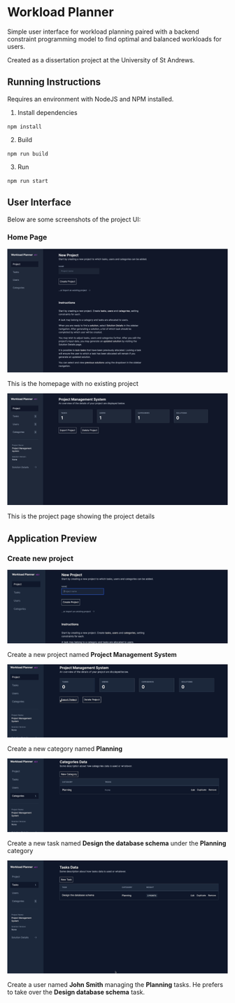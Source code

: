 # Workload Planner

Simple user interface for workload planning paired with a backend constraint programming model to find optimal and balanced workloads for users.

Created as a dissertation project at the University of St Andrews.

## Running Instructions

Requires an environment with NodeJS and NPM installed.

1. Install dependencies

`npm install`

2. Build

`npm run build`

3. Run

`npm run start`

## User Interface

Below are some screenshots of the project UI:

### Home Page

![Home Page](screenshots/homepage.png)

This is the homepage with no existing project

![Project Page](screenshots/project.png)

This is the project page showing the project details

## Application Preview

### Create new project

![Create Project](screenshots/create-project.gif)

Create a new project named **Project Management System**

![Create Category](screenshots/Create-categories.gif)

Create a new category named **Planning**

![Create Task](screenshots/creat-task.gif)

Create a new task named **Design the database schema** under the **Planning** category

![Create User](screenshots/create-user.gif)

Create a user named **John Smith** managing the **Planning** tasks. He prefers to take over the **Design database schema** task.
